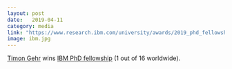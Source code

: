 ```yaml
---
layout: post
date:   2019-04-11
category: media
link: "https://www.research.ibm.com/university/awards/2019_phd_fellowship_awards.shtml"
image: ibm.jpg
---
```


[Timon Gehr](https://www.sri.inf.ethz.ch/people/timon) wins [IBM PhD fellowship](https://www.research.ibm.com/university/awards/2019_phd_fellowship_awards.shtml) (1 out of 16 worldwide).
